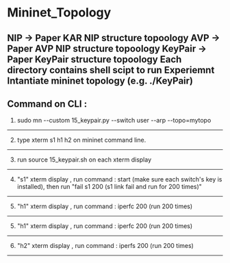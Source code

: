# Mininet_Topology
NIP -> Paper KAR NIP structure topoology
AVP -> Paper AVP NIP structure topoology
KeyPair -> Paper KeyPair structure topoology
Each directory contains shell scipt to run Experiemnt
Intantiate mininet topology (e.g. ./KeyPair) 
---------------------------------------------------------------------
Command on CLI : 
---------------------------------------------------------------------
1. sudo mn --custom 15_keypair.py --switch user --arp --topo=mytopo
---------------------------------------------------------------------
2. type xterm s1 h1 h2 on mininet command line.
---------------------------------------------------------------------
3. run source 15_keypair.sh on each xterm display
---------------------------------------------------------------------
4. "s1" xterm display , run command : 
  start (make sure each switch's key is installed), 
  then run "fail s1 200 (s1 link fail and run for 200 times)"
---------------------------------------------------------------------
5. "h1" xterm display , run command : 
  iperfc 200 (run 200 times)
---------------------------------------------------------------------
5. "h1" xterm display , run command : 
  iperfc 200 (run 200 times)
---------------------------------------------------------------------
6. "h2" xterm display , run command : 
  iperfs 200 (run 200 times)
---------------------------------------------------------------------
